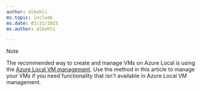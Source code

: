 ```yaml
---
author: alkohli
ms.topic: include
ms.date: 03/21/2025
ms.author: alkohli

---
```


<!--- Link must remain site-relative to prevent build issues with incoming includes from the windowsserverdocs repo --->

> [!NOTE]
> The recommended way to create and manage VMs on Azure Local is using the [Azure Local VM management](/azure-stack/hci/manage/azure-arc-vm-management-overview). Use the method in this article to manage your VMs if you need functionality that isn't available in Azure Local VM management.
